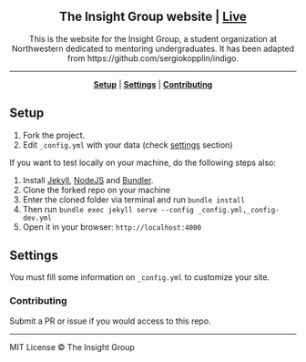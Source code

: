 <p align="center">
    <h2 align="center">The Insight Group website | <a href="http://www.theinsightgroup.org/">Live</a></h2>
</p>

<p align="center">This is the website for the Insight Group, a student organization at Northwestern dedicated to mentoring undergraduates. It has been adapted from https://github.com/sergiokopplin/indigo.</p>

***

<p align="center">
    <b><a href="README.md#setup">Setup</a></b>
    |
    <b><a href="README.md#settings">Settings</a></b>
    |
    <b><a href="README.md#contributing">Contributing</a></b>
</p>

## Setup

1. Fork the project.
2. Edit `_config.yml` with your data (check <a href="README.md#settings">settings</a> section)

If you want to test locally on your machine, do the following steps also:

1. Install [Jekyll](http://jekyllrb.com), [NodeJS](https://nodejs.org/) and [Bundler](http://bundler.io/).
2. Clone the forked repo on your machine
3. Enter the cloned folder via terminal and run `bundle install`
4. Then run `bundle exec jekyll serve --config _config.yml,_config-dev.yml`
5. Open it in your browser: `http://localhost:4000`

## Settings

You must fill some information on `_config.yml` to customize your site.

### Contributing

Submit a PR or issue if you would access to this repo.

---

MIT License © The Insight Group
